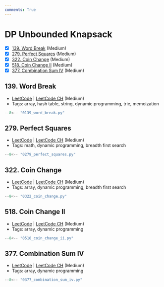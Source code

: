 ```yaml
---
comments: True
---
```


# DP Unbounded Knapsack

- [x] [139. Word Break](https://leetcode.cn/problems/word-break/) (Medium)
- [x] [279. Perfect Squares](https://leetcode.cn/problems/perfect-squares/) (Medium)
- [x] [322. Coin Change](https://leetcode.cn/problems/coin-change/) (Medium)
- [x] [518. Coin Change II](https://leetcode.cn/problems/coin-change-ii/) (Medium)
- [x] [377. Combination Sum IV](https://leetcode.cn/problems/combination-sum-iv/) (Medium)

## 139. Word Break

-   [LeetCode](https://leetcode.com/problems/word-break/) | [LeetCode CH](https://leetcode.cn/problems/word-break/) (Medium)
-   Tags: array, hash table, string, dynamic programming, trie, memoization

```python title="139. Word Break - Python Solution"
--8<-- "0139_word_break.py"
```

## 279. Perfect Squares

-   [LeetCode](https://leetcode.com/problems/perfect-squares/) | [LeetCode CH](https://leetcode.cn/problems/perfect-squares/) (Medium)
-   Tags: math, dynamic programming, breadth first search

```python title="279. Perfect Squares - Python Solution"
--8<-- "0279_perfect_squares.py"
```

## 322. Coin Change

-   [LeetCode](https://leetcode.com/problems/coin-change/) | [LeetCode CH](https://leetcode.cn/problems/coin-change/) (Medium)
-   Tags: array, dynamic programming, breadth first search

```python title="322. Coin Change - Python Solution"
--8<-- "0322_coin_change.py"
```

## 518. Coin Change II

-   [LeetCode](https://leetcode.com/problems/coin-change-ii/) | [LeetCode CH](https://leetcode.cn/problems/coin-change-ii/) (Medium)
-   Tags: array, dynamic programming

```python title="518. Coin Change II - Python Solution"
--8<-- "0518_coin_change_ii.py"
```

## 377. Combination Sum IV

-   [LeetCode](https://leetcode.com/problems/combination-sum-iv/) | [LeetCode CH](https://leetcode.cn/problems/combination-sum-iv/) (Medium)
-   Tags: array, dynamic programming

```python title="377. Combination Sum IV - Python Solution"
--8<-- "0377_combination_sum_iv.py"
```
